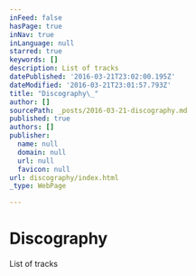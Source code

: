 ```yaml
---
inFeed: false
hasPage: true
inNav: true
inLanguage: null
starred: true
keywords: []
description: List of tracks
datePublished: '2016-03-21T23:02:00.195Z'
dateModified: '2016-03-21T23:01:57.793Z'
title: "Discography\_"
author: []
sourcePath: _posts/2016-03-21-discography.md
published: true
authors: []
publisher:
  name: null
  domain: null
  url: null
  favicon: null
url: discography/index.html
_type: WebPage

---
```

# Discography 

List of tracks